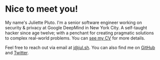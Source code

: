 # Nice to meet you!

My name's Juliette Pluto. I'm a senior software engineer working on security & privacy at <span style="color: var(--gblue)">G</span><span style="color: var(--gred)">o</span><span style="color: var(--gyellow)">o</span><span style="color: var(--gblue)">g</span><span style="color: var(--ggreen)">l</span><span style="color: var(--gred)">e</span> DeepMind in New York City. A self-taught hacker since age twelve; with a penchant for creating pragmatic solutions to complex real-world problems. You can [see my CV](./CV.md) for more details.

Feel free to reach out via email at [j@jul.sh](mailto:j@jul.sh). You can also find me on [GitHub](https://github.com/jul-sh) and [Twitter](https://twitter.com/foundjuliette).
